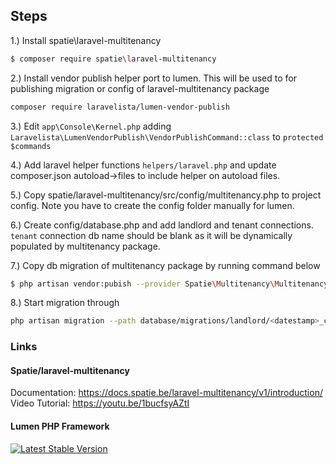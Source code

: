 ## Steps
1.) Install spatie\laravel-multitenancy
```bash
$ composer require spatie\laravel-multitenancy
```

2.) Install vendor publish helper port to lumen. This will be used to for publishing migration or config of laravel-multitenancy package
```bash
composer require laravelista/lumen-vendor-publish
```

3.) Edit `app\Console\Kernel.php` adding `Laravelista\LumenVendorPublish\VendorPublishCommand::class` to `protected $commands`

4.) Add laravel helper functions `helpers/laravel.php` and update composer.json autoload->files to include helper on autoload files.

5.) Copy spatie/laravel-multitenancy/src/config/multitenancy.php to project config. Note you have to create the config folder manually for lumen.

6.) Create config/database.php and add landlord and tenant connections. `tenant` connection db name should be blank as it will be dynamically populated by multitenancy package.

7.) Copy db migration of multitenancy package by running command below
```bash
$ php artisan vendor:pubish --provider Spatie\Multitenancy\MultitenancyServiceProvider --tag migration
```

8.) Start migration through
```bash
php artisan migration --path database/migrations/landlord/<datestamp>_create_landloard_tenants_table.php --database landlord`
```

### Links

#### Spatie/laravel-multitenancy
Documentation: https://docs.spatie.be/laravel-multitenancy/v1/introduction/
Video Tutorial: https://youtu.be/1bucfsyAZtI


#### Lumen PHP Framework
[![Latest Stable Version](https://poser.pugx.org/laravel/lumen-framework/v/stable.svg)](https://packagist.org/packages/laravel/lumen-framework)
